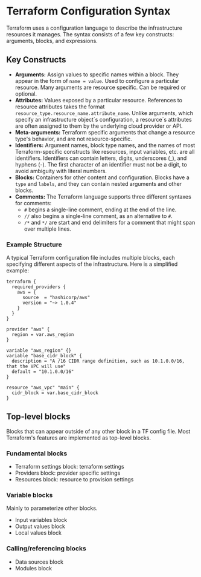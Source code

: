 # Terraform Configuration Syntax

Terraform uses a configuration language to describe the infrastructure resources it manages. The syntax consists of a few key constructs: arguments, blocks, and expressions.

## Key Constructs

- **Arguments:** Assign values to specific names within a block. They appear in the form of `name = value`. Used to configure a particular resource. Many arguments are resource specific. Can be required or optional.
- **Attributes:** Values exposed by a particular resource. References to resource attributes takes the format `resource_type.resource_name.attribute_name`. Unlike arguments, which specify an infrastructure object´s configuration, a resource´s attributes are often assigned to them by the underlying cloud provider or API.
- **Meta-arguments:** Terraform specific arguments that change a resource type's behavior, and are not resource-specific.
- **Identifiers:** Argument names, block type names, and the names of most Terraform-specific constructs like resources, input variables, etc. are all identifiers.
Identifiers can contain letters, digits, underscores (_), and hyphens (-). The first character of an identifier must not be a digit, to avoid ambiguity with literal numbers.
- **Blocks:** Containers for other content and configuration. Blocks have a `type` and `labels`, and they can contain nested arguments and other blocks.
- **Comments:** The Terraform language supports three different syntaxes for comments:
    - `#` begins a single-line comment, ending at the end of the line.
    - `//` also begins a single-line comment, as an alternative to `#`.
    - `/*` and `*/` are start and end delimiters for a comment that might span over multiple lines.


### Example Structure

A typical Terraform configuration file includes multiple blocks, each specifying different aspects of the infrastructure. Here is a simplified example:

```hcl
terraform {
  required_providers {
    aws = {
      source  = "hashicorp/aws"
      version = "~> 1.0.4"
    }
  }
}

provider "aws" {
  region = var.aws_region
}

variable "aws_region" {}
variable "base_cidr_block" {
  description = "A /16 CIDR range definition, such as 10.1.0.0/16, that the VPC will use"
  default = "10.1.0.0/16"
}

resource "aws_vpc" "main" {
  cidr_block = var.base_cidr_block
}
```

## Top-level blocks
Blocks that can appear outside of any other block in a TF config file. Most Terraform's features are implemented as top-level blocks.

### Fundamental blocks
- Terraform settings block: terraform settings
- Providers block: provider specific settings
- Resources block: resource to provision settings

### Variable blocks
Mainly to parameterize other blocks.

- Input variables block
- Output values block
- Local values block

### Calling/referencing blocks
- Data sources block
- Modules block